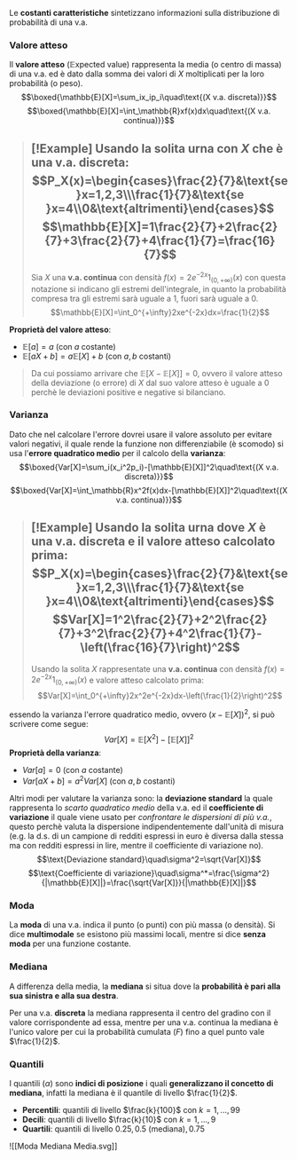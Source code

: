 Le **costanti caratteristiche** sintetizzano informazioni sulla distribuzione di probabilità di una v.a.
### Valore atteso
Il **valore atteso** ($\mathbb{E}$xpected value) rappresenta la media (o centro di massa) di una v.a. ed è dato dalla somma dei valori di $X$ moltiplicati per la loro probabilità (o peso).
$$\boxed{\mathbb{E}[X]=\sum_ix_ip_i\quad\text{(X v.a. discreta)}}$$
$$\boxed{\mathbb{E}[X]=\int_\mathbb{R}xf(x)dx\quad\text{(X v.a. continua)}}$$

>[!Example]
>Usando la solita urna con $X$ che è una **v.a. discreta**:
>$$P_X(x)=\begin{cases}\frac{2}{7}&\text{se }x=1,2,3\\\frac{1}{7}&\text{se }x=4\\0&\text{altrimenti}\end{cases}$$
>$$\mathbb{E}[X]=1\frac{2}{7}+2\frac{2}{7}+3\frac{2}{7}+4\frac{1}{7}=\frac{16}{7}$$
>---
>Sia $X$ una **v.a. continua** con densità $f(x)=2e^{-2x}1_{(0,+\infty)}(x)$
>con questa notazione si indicano gli estremi dell'integrale, in quanto la probabilità compresa tra gli estremi sarà uguale a $1$, fuori sarà uguale a $0$.
>$$\mathbb{E}[X]=\int_0^{+\infty}2xe^{-2x}dx=\frac{1}{2}$$

**Proprietà del valore atteso**:
- $\mathbb{E}[a]=a$ (con $a$ costante)
- $\mathbb{E}[aX+b]=a\mathbb{E}[X]+b$ (con $a,b$ costanti)

>Da cui possiamo arrivare che $\mathbb{E}[X-\mathbb{E}[X]]=0$, ovvero il valore atteso della deviazione (o errore) di $X$ dal suo valore atteso è uguale a $0$ perchè le deviazioni positive e negative si bilanciano.
### Varianza
Dato che nel calcolare l'errore dovrei usare il valore assoluto per evitare valori negativi, il quale rende la funzione non differenziabile (è scomodo) si usa l'**errore quadratico medio** per il calcolo della **varianza**:
$$\boxed{Var[X]=\sum_i(x_i^2p_i)-[\mathbb{E}[X]]^2\quad\text{(X v.a. discreta)}}$$
$$\boxed{Var[X]=\int_\mathbb{R}x^2f(x)dx-[\mathbb{E}[X]]^2\quad\text{(X v.a. continua)}}$$
>[!Example]
>Usando la solita urna dove $X$ è una **v.a. discreta** e il valore atteso calcolato prima:
>$$P_X(x)=\begin{cases}\frac{2}{7}&\text{se }x=1,2,3\\\frac{1}{7}&\text{se }x=4\\0&\text{altrimenti}\end{cases}$$
>$$Var[X]=1^2\frac{2}{7}+2^2\frac{2}{7}+3^2\frac{2}{7}+4^2\frac{1}{7}-\left(\frac{16}{7}\right)^2$$
>---
>Usando la solita $X$ rappresentate una **v.a. continua** con densità $f(x)=2e^{-2x}1_{(0,+\infty)}(x)$ e valore atteso calcolato prima:
>$$Var[X]=\int_0^{+\infty}2x^2e^{-2x}dx-\left(\frac{1}{2}\right)^2$$
>

essendo la varianza l'errore quadratico medio, ovvero $(x-\mathbb{E}[X])^2$, si può scrivere come segue:
$$Var[X]=\mathbb{E}[X^2]-[\mathbb{E}[X]]^2$$
**Proprietà della varianza**:
- $Var[a]=0$ (con $a$ costante)
- $Var[aX+b]=a^2Var[X]$ (con $a,b$ costanti)

Altri modi per valutare la varianza sono: la **deviazione standard** la quale rappresenta lo _scarto quadratico medio_ della v.a. ed il **coefficiente di variazione**  il quale viene usato per _confrontare le dispersioni di più v.a._, questo perchè valuta la dispersione indipendentemente dall'unità di misura (e.g. la d.s. di un campione di redditi espressi in euro è diversa dalla stessa ma con redditi espressi in lire, mentre il coefficiente di variazione no).
$$\text{Deviazione standard}\quad\sigma^2=\sqrt{Var[X]}$$
$$\text{Coefficiente di variazione}\quad\sigma^*=\frac{\sigma^2}{|\mathbb{E}[X]|}=\frac{\sqrt{Var[X]}}{|\mathbb{E}[X]|}$$
### Moda
La **moda** di una v.a. indica il punto (o punti) con più massa (o densità).
Si dice **multimodale** se esistono più massimi locali, mentre si dice **senza moda** per una funzione costante.
### Mediana
A differenza della media, la **mediana** si situa dove la **probabilità è pari alla sua sinistra e alla sua destra**.

Per una v.a. **discreta** la mediana rappresenta il centro del gradino con il valore corrispondente ad essa, mentre per una v.a. continua la mediana è l'unico valore per cui la probabilità cumulata ($F$) fino a quel punto vale $\frac{1}{2}$.
### Quantili
I quantili ($\alpha$) sono **indici di posizione** i quali **generalizzano il concetto di mediana**, infatti la mediana è il quantile di livello $\frac{1}{2}$.
- **Percentili**: quantili di livello $\frac{k}{100}$ con $k=1,...,99$
- **Decili**: quantili di livello $\frac{k}{10}$ con $k=1,...,9$
- **Quartili**: quantili di livello $0.25, 0.5 \text{ (mediana)}, 0.75$ 

![[Moda Mediana Media.svg]]